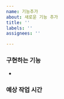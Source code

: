 ```yaml
---
name: 기능추가
about: 새로운 기능 추가
title: ''
labels: ''
assignees: ''

---
```


### 구현하는 기능
-



### 예상 작업 시간

